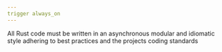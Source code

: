 ```yaml
---
trigger always_on
---
```


All Rust code must be written in an asynchronous modular and idiomatic style adhering to best practices and the projects coding standards
